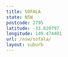 ```yaml
---
title: SOFALA
state: NSW
postcode: 2795
latitude: -33.820797
longitude: 149.474401
url: /nsw/sofala/
layout: suburb
---
```

